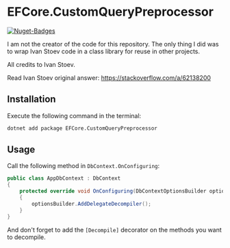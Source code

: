 # EFCore.CustomQueryPreprocessor
[![Nuget-Badges](https://buildstats.info/nuget/EFCore.CustomQueryPreprocessor)](https://www.nuget.org/packages/EFCore.CustomQueryPreprocessor/)

I am not the creator of the code for this repository. The only thing I did was to wrap Ivan Stoev code in a class library for reuse in other projects.

All credits to Ivan Stoev.

Read Ivan Stoev original answer: https://stackoverflow.com/a/62138200

## Installation

Execute the following command in the terminal:
```bash
dotnet add package EFCore.CustomQueryPreprocessor
```

## Usage

Call the following method in `DbContext.OnConfiguring`:
```cs
public class AppDbContext : DbContext
{
    protected override void OnConfiguring(DbContextOptionsBuilder optionsBuilder)
    {
        optionsBuilder.AddDelegateDecompiler();
    }
}
```
And don't forget to add the `[Decompile]` decorator on the methods you want to decompile.

